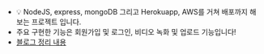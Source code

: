 - 💡 NodeJS, express, mongoDB 그리고 Herokuapp, AWS를 거쳐 배포까지 해보는 프로젝트 입니다.
- 주요 구현한 기능은 회원가입 및 로그인, 비디오 녹화 및 업로드 기능입니다!
- [블로그 정리 내용](https://ashrock.kr/tags/#%ED%81%B4%EB%A1%A0%EC%BD%94%EB%94%A9)
